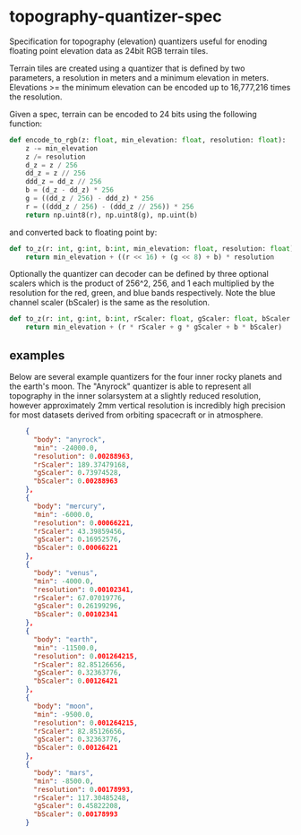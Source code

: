 # topography-quantizer-spec
Specification for topography (elevation) quantizers useful for enoding floating point elevation data as 24bit RGB terrain tiles.

Terrain tiles are created using a quantizer that is defined by two parameters, a resolution in meters and a minimum elevation in meters. 
Elevations >= the minimum elevation can be encoded up to 16,777,216 times the resolution. 

Given a spec, terrain can be encoded to 24 bits using the following function:
```python
def encode_to_rgb(z: float, min_elevation: float, resolution: float):
    z -= min_elevation
    z /= resolution
    d_z = z / 256
    dd_z = z // 256
    ddd_z = dd_z // 256
    b = (d_z - dd_z) * 256
    g = ((dd_z / 256) - ddd_z) * 256
    r = ((ddd_z / 256) - (ddd_z // 256)) * 256
    return np.uint8(r), np.uint8(g), np.uint(b)
```

and converted back to floating point by:
```python
def to_z(r: int, g:int, b:int, min_elevation: float, resolution: float):
    return min_elevation + ((r << 16) + (g << 8) + b) * resolution
```

Optionally the quantizer can decoder can be defined by three optional scalers which is the product of 256^2, 256, and 1 each multiplied by the resolution for the red, green, and blue bands respectively. Note the blue channel scaler (bScaler) is the same as the resolution.

```python
def to_z(r: int, g:int, b:int, rScaler: float, gScaler: float, bScaler: float, min_elevation: float):
    return min_elevation + (r * rScaler + g * gScaler + b * bScaler)
```


## examples 

Below are several example quantizers for the four inner rocky planets and the earth's moon. The "Anyrock" quantizer is able to represent all topography in the inner solarsystem at a slightly reduced resolution, however approximately 2mm vertical resolution is incredibly high precision for most datasets derived from orbiting spacecraft or in atmosphere. 

```json
    {
      "body": "anyrock",
      "min": -24000.0,
      "resolution": 0.00288963,
      "rScaler": 189.37479168,
      "gScaler": 0.73974528,
      "bScaler": 0.00288963
    },
    {
      "body": "mercury",
      "min": -6000.0,
      "resolution": 0.00066221,
      "rScaler": 43.39859456,
      "gScaler": 0.16952576,
      "bScaler": 0.00066221
    },
    {
      "body": "venus",
      "min": -4000.0,
      "resolution": 0.00102341,
      "rScaler": 67.07019776,
      "gScaler": 0.26199296,
      "bScaler": 0.00102341
    },
    {
      "body": "earth",
      "min": -11500.0,
      "resolution": 0.001264215,
      "rScaler": 82.85126656,
      "gScaler": 0.32363776,
      "bScaler": 0.00126421
    },
    {
      "body": "moon",
      "min": -9500.0,
      "resolution": 0.001264215,
      "rScaler": 82.85126656,
      "gScaler": 0.32363776,
      "bScaler": 0.00126421
    },
    {
      "body": "mars",
      "min": -8500.0,
      "resolution": 0.00178993,
      "rScaler": 117.30485248,
      "gScaler": 0.45822208,
      "bScaler": 0.00178993
    }

```
